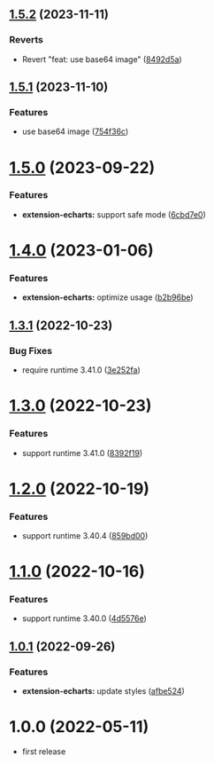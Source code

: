 ## [1.5.2](https://github.com/purocean/yank-note-extension/compare/extension-echarts-1.5.1...extension-echarts-1.5.2) (2023-11-11)


### Reverts

* Revert "feat: use base64 image" ([8492d5a](https://github.com/purocean/yank-note-extension/commit/8492d5a0c1c84991d56b06f9176632f8406d1e26))



## [1.5.1](https://github.com/purocean/yank-note-extension/compare/extension-echarts-1.5.0...extension-echarts-1.5.1) (2023-11-10)


### Features

* use base64 image ([754f36c](https://github.com/purocean/yank-note-extension/commit/754f36c8da832dadff392c1df9bd79b7921acfe0))



# [1.5.0](https://github.com/purocean/yank-note-extension/compare/extension-echarts-1.4.0...extension-echarts-1.5.0) (2023-09-22)


### Features

* **extension-echarts:** support safe mode ([6cbd7e0](https://github.com/purocean/yank-note-extension/commit/6cbd7e079dbd3d2a90947ec546983237eb2427e5))



# [1.4.0](https://github.com/purocean/yank-note-extension/compare/extension-echarts-1.3.1...extension-echarts-1.4.0) (2023-01-06)


### Features

* **extension-echarts:** optimize usage ([b2b96be](https://github.com/purocean/yank-note-extension/commit/b2b96be13ccd09bf0fa099a8069cfd0a2b9cdf7d))



## [1.3.1](https://github.com/purocean/yank-note-extension/compare/extension-echarts-1.3.0...extension-echarts-1.3.1) (2022-10-23)


### Bug Fixes

* require runtime 3.41.0 ([3e252fa](https://github.com/purocean/yank-note-extension/commit/3e252fa8243bb248ceebb3800290d6119e3c3a74))



# [1.3.0](https://github.com/purocean/yank-note-extension/compare/extension-echarts-1.2.0...extension-echarts-1.3.0) (2022-10-23)


### Features

* support runtime 3.41.0 ([8392f19](https://github.com/purocean/yank-note-extension/commit/8392f19642a0f3842b279a2d660153e5dc0e1cda))



# [1.2.0](https://github.com/purocean/yank-note-extension/compare/extension-echarts-1.1.0...extension-echarts-1.2.0) (2022-10-19)


### Features

* support runtime 3.40.4 ([859bd00](https://github.com/purocean/yank-note-extension/commit/859bd00095a6a94d77a8c959b588883a2f87982a))



# [1.1.0](https://github.com/purocean/yank-note-extension/compare/extension-echarts-1.0.1...extension-echarts-1.1.0) (2022-10-16)


### Features

* support runtime 3.40.0 ([4d5576e](https://github.com/purocean/yank-note-extension/commit/4d5576e4099609e08b35ac35502d88165be4b71c))



## [1.0.1](https://github.com/purocean/yank-note-extension/compare/extension-echarts-1.0.0...extension-echarts-1.0.1) (2022-09-26)


### Features

* **extension-echarts:** update styles ([afbe524](https://github.com/purocean/yank-note-extension/commit/afbe52422bbfaaed06af08375e61cb95eb32c43e))



# 1.0.0 (2022-05-11)

* first release
